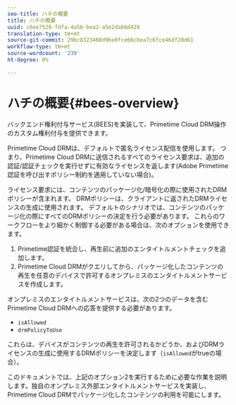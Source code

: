```yaml
---
seo-title: ハチの概要
title: ハチの概要
uuid: c6ee7528-fdfa-4a56-bea2-a5e2dab6d428
translation-type: tm+mt
source-git-commit: 29bc8323460d9be0fce66cbea7c6fce46df20d61
workflow-type: tm+mt
source-wordcount: '239'
ht-degree: 0%

---
```



# ハチの概要{#bees-overview}

バックエンド権利付与サービス(BEES)を実装して、Primetime Cloud DRM操作のカスタム権利付与を提供できます。

Primetime Cloud DRMは、デフォルトで匿名ライセンス配信を使用します。 つまり、Primetime Cloud DRMに送信されるすべてのライセンス要求は、追加の認証/認証チェックを実行せずに有効なライセンスを返します(Adobe Primetime認証を呼び出すポリシー制約を適用していない場合)。

ライセンス要求には、コンテンツのパッケージ化/暗号化の際に使用されたDRMポリシーが含まれます。 DRMポリシーは、クライアントに返されたDRMライセンスの生成に使用されます。 デフォルトのシナリオでは、コンテンツのパッケージ化の際にすべてのDRMポリシーの決定を行う必要があります。 これらのワークフローをより細かく制御する必要がある場合は、次のオプションを使用できます。

1. Primetime認証を統合し、再生前に追加のエンタイトルメントチェックを追加します。
1. Primetime Cloud DRMがクエリしてから、パッケージ化したコンテンツの再生を任意のデバイスで許可するオンプレミスのエンタイトルメントサービスを作成します。

オンプレミスのエンタイトルメントサービスは、次の2つのデータを含むPrimetime Cloud DRMへの応答を提供する必要があります。

* `isAllowed`
* `drmPolicyToUse`

これらは、デバイスがコンテンツの再生を許可されるかどうか、およびDRMライセンスの生成に使用するDRMポリシーを決定します（`isAllowed`がtrueの場合）。

このドキュメントでは、上記のオプション2を実行するために必要な作業を説明します。独自のオンプレミス外部エンタイトルメントサービスを実装し、Primetime Cloud DRMでパッケージ化したコンテンツの利用を可能にします。
